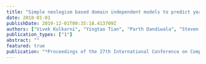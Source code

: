 ```yaml
---
title: "Simple neologism based domain independent models to predict year of authorship"
date: 2018-01-01
publishDate: 2019-12-01T00:35:18.413709Z
authors: ["Vivek Kulkarni", "Yingtao Tian", "Parth Dandiwala", "Steven Skiena"]
publication_types: ["1"]
abstract: ""
featured: true
publication: "*Proceedings of the 27th International Conference on Computational Linguistics*"
---
```


